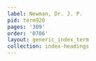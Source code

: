 ```yaml
---
label: Newman, Dr. J. P.
pid: term920
pages: '309'
order: '0706'
layout: generic_index_term
collection: index-headings
---
```

